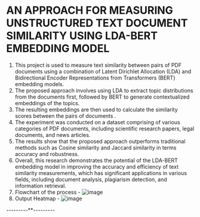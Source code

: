 # AN APPROACH FOR MEASURING UNSTRUCTURED TEXT DOCUMENT SIMILARITY USING LDA-BERT EMBEDDING MODEL
1. This project is used to measure text similarity between pairs of PDF documents using a combination of Latent Dirichlet Allocation (LDA) and Bidirectional Encoder 
Representations from Transformers (BERT) embedding models.
2. The proposed approach involves using LDA to extract topic distributions from the documents first, followed by BERT to generate contextualized embeddings of the topics. 
3. The resulting embeddings are then used to calculate the similarity scores between the pairs of documents .
4. The experiment was conducted on a dataset comprising of various categories of PDF documents, including scientific research papers, legal documents, and news articles.
5. The results show that the proposed approach outperforms traditional methods such as Cosine similarity and Jaccard similarity in terms accuracy and robustness.
6. Overall, this research demonstrates the potential of the  LDA-BERT embedding model in improving the accuracy and efficiency of text similarity measurements,  which has significant applications in various fields, including document analysis, plagiarism detection, and  information retrieval.
7. Flowchart of the process -
   ![image](https://github.com/Akhilesh020207/TextSimilarity/assets/116174735/4518b045-d0a9-4ac3-b183-d38f68d351c4)
8. Output Heatmap -
   ![image](https://github.com/Akhilesh020207/TextSimilarity/assets/116174735/0705ea77-4e0e-4246-8b85-45aa987234d2)

-*-*-*-*-*-*-*-*-**-*-*-*-*-*-*-*-*-
